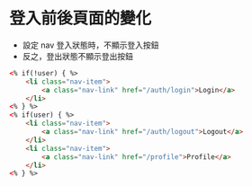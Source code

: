 # 登入前後頁面的變化
- 設定 nav 登入狀態時，不顯示登入按鈕
- 反之，登出狀態不顯示登出按鈕


```html
<% if(!user) { %>
	<li class="nav-item">
		<a class="nav-link" href="/auth/login">Login</a>
	</li>
<% } %>
<% if(user) { %>
	<li class="nav-item">
		<a class="nav-link" href="/auth/logout">Logout</a>
	</li>
	<li class="nav-item">
		<a class="nav-link" href="/profile">Profile</a>
	</li>
<% } %>

```